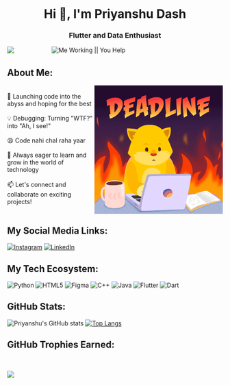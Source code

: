 

<h1 align="center">Hi 👋, I'm Priyanshu Dash</h1>
<h3 align="center">Flutter and Data Enthusiast</h3>
<img align="right" alt="Me Working || You Help" width="400" src="- Find & Share on GIPHY.gif">

<a href="https://visitcount.itsvg.in">
  <img src="https://visitcount.itsvg.in/api?id=Din0-1337&label=Profile%20Views&color=12&icon=5&pretty=false" /> 
</a>  


<!-- ## <img src="https://user-images.githubusercontent.com/74038190/216122041-518ac897-8d92-4c6b-9b3f-ca01dcaf38ee.png" alt="Fire" width="40" />  -->

## About Me:

<img align = "right" alt = coding man width = "300" src="giphy.gif">

<br>
🚀 Launching code into the abyss and hoping for the best <br><br>
💡 Debugging: Turning "WTF?" into "Ah, I see!" <br> <br>
😩 Code nahi chal raha yaar<br><br>
🌱 Always eager to learn and grow in the world of technology<br><br>
📫 Let's connect and collaborate on exciting projects!<br><br>

##  My Social Media Links:

[![Instagram](https://img.shields.io/badge/Instagram-%23E4405F.svg?logo=Instagram&logoColor=white)](https://www.instagram.com/priyanshudash14?igsh=MTEwMHl5eHF3anFkcg== ) 
[![LinkedIn](https://img.shields.io/badge/LinkedIn-%230077B5.svg?logo=linkedin&logoColor=white)](https://www.linkedin.com/in/priyanshu-dash-970983252/)

## My Tech Ecosystem:

![Python](https://img.shields.io/badge/python-3670A0?style=for-the-badge&logo=python&logoColor=ffdd54) 
![HTML5](https://img.shields.io/badge/html5-%23E34F26.svg?style=for-the-badge&logo=html5&logoColor=white) 
![Figma](https://img.shields.io/badge/figma-%23F24E1E.svg?style=for-the-badge&logo=figma&logoColor=white) 
![C++](https://img.shields.io/badge/c++-%2300599C.svg?style=for-the-badge&logo=c%2B%2B&logoColor=white) 
![Java](https://img.shields.io/badge/java-%23ED8B00.svg?style=for-the-badge&logo=java&logoColor=white) 
![Flutter](https://img.shields.io/badge/flutter-%2302569B.svg?style=for-the-badge&logo=flutter&logoColor=white)
![Dart](https://img.shields.io/badge/dart-%230175C2.svg?style=for-the-badge&logo=dart&logoColor=white)

##  GitHub Stats:

![Priyanshu's GitHub stats](https://github-readme-stats.vercel.app/api?username=Dino-1337&show_icons=true&theme=highcontrast)
[![Top Langs](https://github-readme-stats.vercel.app/api/top-langs/?username=Dino-1337&layout=compact&theme=highcontrast)](https://github.com/anuraghazra/github-readme-stats)


##  GitHub Trophies Earned: 
<br>

![](https://github-profile-trophy.vercel.app/?username=Dino-1337&theme=dark_lover&no-frame=true&no-bg=false&margin-w=4)


